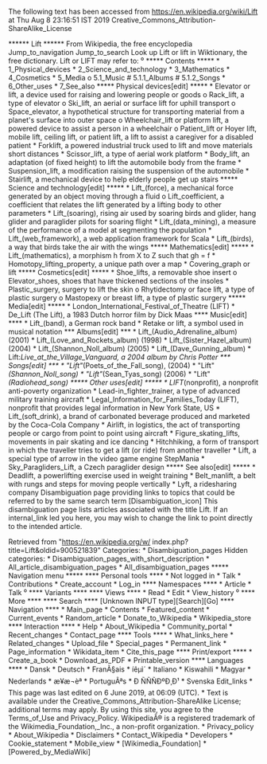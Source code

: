 The following text has been accessed from https://en.wikipedia.org/wiki/Lift at Thu Aug 8 23:16:51 IST 2019
Creative_Commons_Attribution-ShareAlike_License




















****** Lift ******
From Wikipedia, the free encyclopedia
Jump_to_navigation Jump_to_search
 Look up Lift or lift in Wiktionary, the free dictionary.
Lift or LIFT may refer to:
⁰
***** Contents *****
    * 1_Physical_devices
    * 2_Science_and_technology
    * 3_Mathematics
    * 4_Cosmetics
    * 5_Media
          o 5.1_Music
                # 5.1.1_Albums
                # 5.1.2_Songs
    * 6_Other_uses
    * 7_See_also
***** Physical devices[edit] *****
    * Elevator or lift, a device used for raising and lowering people or goods
          o Rack_lift, a type of elevator
          o Ski_lift, an aerial or surface lift for uphill transport
          o Space_elevator, a hypothetical structure for transporting material
            from a planet's surface into outer space
          o Wheelchair_lift or platform lift, a powered device to assist a
            person in a wheelchair
          o Patient_lift or Hoyer lift, mobile lift, ceiling lift, or patient
            lift, a lift to assist a caregiver for a disabled patient
    * Forklift, a powered industrial truck used to lift and move materials
      short distances
    * Scissor_lift, a type of aerial work platform
    * Body_lift, an adaptation (of fixed height) to lift the automobile body
      from the frame
    * Suspension_lift, a modification raising the suspension of the automobile
    * Stairlift, a mechanical device to help elderly people get up stairs
***** Science and technology[edit] *****
    * Lift_(force), a mechanical force generated by an object moving through a
      fluid
          o Lift_coefficient, a coefficient that relates the lift generated by
            a lifting body to other parameters
    * Lift_(soaring), rising air used by soaring birds and glider, hang glider
      and paraglider pilots for soaring flight
    * Lift_(data_mining), a measure of the performance of a model at segmenting
      the population
    * Lift_(web_framework), a web application framework for Scala
    * Lift_(birds), a way that birds take the air with the wings
***** Mathematics[edit] *****
    * Lift_(mathematics), a morphism h from X to Z such that gh = f
    * Homotopy_lifting_property, a unique path over a map
    * Covering_graph or lift
***** Cosmetics[edit] *****
    * Shoe_lifts, a removable shoe insert
          o Elevator_shoes, shoes that have thickened sections of the insoles
    * Plastic_surgery, surgery to lift the skin
          o Rhytidectomy or face lift, a type of plastic surgery
          o Mastopexy or breast lift, a type of plastic surgery
***** Media[edit] *****
    * London_International_Festival_of_Theatre (LIFT)
    * De_Lift (The Lift), a 1983 Dutch horror film by Dick Maas
**** Music[edit] ****
    * Lift_(band), a German rock band
    * Retake or lift, a symbol used in musical notation
*** Albums[edit] ***
    * Lift_(Audio_Adrenaline_album) (2001)
    * Lift_(Love_and_Rockets_album) (1998)
    * Lift_(Sister_Hazel_album) (2004)
    * Lift_(Shannon_Noll_album) (2005)
    * Lift_(Dave_Gunning_album)
    * Lift:_Live_at_the_Village_Vanguard, a 2004 album by Chris Potter
*** Songs[edit] ***
    * "Lift"_(Poets_of_the_Fall_song), (2004)
    * "Lift"_(Shannon_Noll_song)
    * "Lift"_(Sean_Tyas_song) (2006)
    * "Lift"_(Radiohead_song)
***** Other uses[edit] *****
    * LIFT_(nonprofit), a nonprofit anti-poverty organization
    * Lead-in_fighter_trainer, a type of advanced military training aircraft
    * Legal_Information_for_Families_Today (LIFT), nonprofit that provides
      legal information in New York State, US
    * Lift_(soft_drink), a brand of carbonated beverage produced and marketed
      by the Coca-Cola Company
    * Airlift, in logistics, the act of transporting people or cargo from point
      to point using aircraft
    * Figure_skating_lifts, movements in pair skating and ice dancing
    * Hitchhiking, a form of transport in which the traveller tries to get a
      lift (or ride) from another traveller
    * Lift, a special type of arrow in the video game engine StepMania
    * Sky_Paragliders_Lift, a Czech paraglider design
***** See also[edit] *****
    * Deadlift, a powerlifting exercise used in weight training
    * Belt_manlift, a belt with rungs and steps for moving people vertically
    * Lyft, a ridesharing company
                      Disambiguation page providing links to topics that could
                      be referred to by the same search term
[Disambiguation_icon] This disambiguation page lists articles associated with
                      the title Lift.
                      If an internal_link led you here, you may wish to change
                      the link to point directly to the intended article.

Retrieved from "https://en.wikipedia.org/w/
index.php?title=Lift&oldid=900521839"
Categories:
    * Disambiguation_pages
Hidden categories:
    * Disambiguation_pages_with_short_description
    * All_article_disambiguation_pages
    * All_disambiguation_pages
***** Navigation menu *****
**** Personal tools ****
    * Not logged in
    * Talk
    * Contributions
    * Create_account
    * Log_in
**** Namespaces ****
    * Article
    * Talk
⁰
**** Variants ****
**** Views ****
    * Read
    * Edit
    * View_history
⁰
**** More ****
**** Search ****
[Unknown INPUT type][Search][Go]
**** Navigation ****
    * Main_page
    * Contents
    * Featured_content
    * Current_events
    * Random_article
    * Donate_to_Wikipedia
    * Wikipedia_store
**** Interaction ****
    * Help
    * About_Wikipedia
    * Community_portal
    * Recent_changes
    * Contact_page
**** Tools ****
    * What_links_here
    * Related_changes
    * Upload_file
    * Special_pages
    * Permanent_link
    * Page_information
    * Wikidata_item
    * Cite_this_page
**** Print/export ****
    * Create_a_book
    * Download_as_PDF
    * Printable_version
**** Languages ****
    * Dansk
    * Deutsch
    * FranÃ§ais
    * íêµ­ì´
    * Italiano
    * Kiswahili
    * Magyar
    * Nederlands
    * æ¥æ¬èª
    * PortuguÃªs
    * Ð ÑÑÑÐºÐ¸Ð¹
    * Svenska
Edit_links
    * This page was last edited on 6 June 2019, at 06:09 (UTC).
    * Text is available under the Creative_Commons_Attribution-ShareAlike
      License; additional terms may apply. By using this site, you agree to the
      Terms_of_Use and Privacy_Policy. WikipediaÂ® is a registered trademark of
      the Wikimedia_Foundation,_Inc., a non-profit organization.
    * Privacy_policy
    * About_Wikipedia
    * Disclaimers
    * Contact_Wikipedia
    * Developers
    * Cookie_statement
    * Mobile_view
    * [Wikimedia_Foundation]
    * [Powered_by_MediaWiki]
